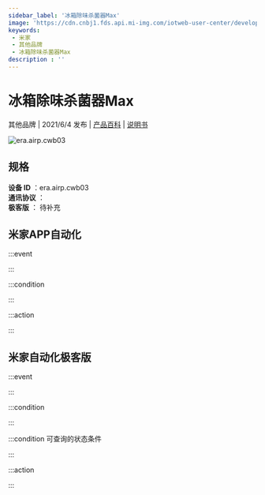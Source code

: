 ```yaml
---
sidebar_label: '冰箱除味杀菌器Max'
image: 'https://cdn.cnbj1.fds.api.mi-img.com/iotweb-user-center/developer_1679047843046uMiJgsrV.png?GalaxyAccessKeyId=AKVGLQWBOVIRQ3XLEW&Expires=9223372036854775807&Signature=LFs8PQLFxaQS7YAciNJdjA3O/TQ='
keywords: 
 - 米家
 - 其他品牌
 - 冰箱除味杀菌器Max
description : ''
---
```

# 冰箱除味杀菌器Max

其他品牌 | 2021/6/4 发布 | [产品百科](https://home.mi.com/webapp/content/baike/product/index.html?model=era.airp.cwb03/) | [说明书](https://home.mi.com/views/introduction.html?model=era.airp.cwb03&region=cn)

![era.airp.cwb03](https://cdn.cnbj1.fds.api.mi-img.com/iotweb-user-center/developer_1679047843046uMiJgsrV.png?GalaxyAccessKeyId=AKVGLQWBOVIRQ3XLEW&Expires=9223372036854775807&Signature=LFs8PQLFxaQS7YAciNJdjA3O/TQ=)

## 规格  
> 
**设备 ID** ：era.airp.cwb03  
**通讯协议** ：  
**极客版**  ： 待补充 


## 米家APP自动化  

:::event  

:::

:::condition  

:::

:::action   

:::

## 米家自动化极客版  

:::event  

:::

:::condition  

:::

:::condition 可查询的状态条件  

:::

:::action  

:::

        
